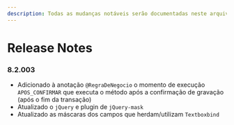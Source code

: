 ```yaml
---
description: Todas as mudanças notáveis serão documentadas neste arquivo.
---
```


# Release Notes

### 8.2.003

* Adicionado à anotação `@RegraDeNegocio`  o momento de execução `APOS_CONFIRMAR` que executa o método após a confirmação de gravação \(após o fim da transação\)
* Atualizado o `jQuery` e plugin de  `jQuery-mask`
* Atualizado as máscaras dos campos que herdam/utilizam `Textboxbind`

